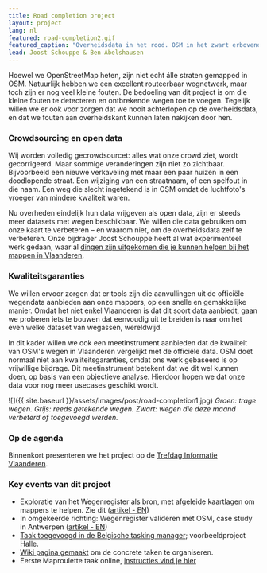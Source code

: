 ```yaml
---
title: Road completion project
layout: project
lang: nl
featured: road-completion2.gif
featured_caption: "Overheidsdata in het rood. OSM in het zwart erbovenop. In de loop der tijd worden plaatsen waar er geen OSM wegen zijn (en je dus rood ziet) alsmaar zeldzamer."
lead: Joost Schouppe & Ben Abelshausen
---
```


Hoewel we OpenStreetMap heten, zijn niet echt álle straten gemapped in OSM. Natuurlijk hebben we een excellent routeerbaar wegnetwerk, maar toch zijn er nog veel kleine fouten. De bedoeling van dit project is om die kleine fouten te detecteren en ontbrekende wegen toe te voegen. Tegelijk willen we er ook voor zorgen dat we nooit achterlopen op de overheidsdata, en dat we fouten aan overheidskant kunnen laten nakijken door hen.

### Crowdsourcing en open data

Wij worden volledig gecrowdsourcet: alles wat onze crowd ziet, wordt gecorrigeerd. Maar sommige veranderingen zijn niet zo zichtbaar. Bijvoorbeeld een nieuwe verkaveling met maar een paar huizen in een doodlopende straat. Een wijziging van een straatnaam, of een spelfout in die naam. Een weg die slecht ingetekend is in OSM omdat de luchtfoto's vroeger van mindere kwaliteit waren.

Nu overheden eindelijk hun data vrijgeven als open data, zijn er steeds meer datasets met wegen beschikbaar. We willen die data gebruiken om onze kaart te verbeteren – en waarom niet, om de overheidsdata zelf te verbeteren. Onze bijdrager Joost Schouppe heeft al wat experimenteel werk gedaan, waar al [dingen zijn uitgekomen die je kunnen helpen bij het mappen in Vlaanderen](http://www.openstreetmap.org/user/joost%20schouppe/diary/39250).

### Kwaliteitsgaranties

We willen ervoor zorgen dat er tools zijn die aanvullingen uit de officiële wegendata aanbieden aan onze mappers, op een snelle en gemakkelijke manier. Omdat het niet enkel Vlaanderen is dat dit soort data aanbiedt, gaan we proberen iets te bouwen dat eenvoudig uit te breiden is naar om het even welke dataset van wegassen, wereldwijd.

In dit kader willen we ook een meetinstrument aanbieden dat de kwaliteit van OSM's wegen in Vlaanderen vergelijkt met de officiële data. OSM doet normaal niet aan kwaliteitsgaranties, omdat ons werk gebaseerd is op vrijwillige bijdrage. Dit meetinstrument betekent dat we dit wel kunnen doen, op basis van een objectieve analyse. Hierdoor hopen we dat onze data voor nog meer usecases geschikt wordt.

![]({{ site.baseurl }}/assets/images/post/road-completion1.jpg)
*Groen: trage wegen. Grijs: reeds getekende wegen. Zwart: wegen die deze maand verbeterd of toegevoegd werden.*

### Op de agenda

Binnenkort presenteren we het project op de [Trefdag Informatie Vlaanderen](https://overheid.vlaanderen.be/trefdag-informatie-vlaanderen).

### Key events van dit project

* Exploratie van het Wegenregister als bron, met afgeleide kaartlagen om mappers te helpen. Zie dit ([artikel - EN](http://www.openstreetmap.org/user/joost%20schouppe/diary/39250))
* In omgekeerde richting: Wegenregister valideren met OSM, case study in Antwerpen ([artikel - EN](http://www.openstreetmap.org/user/joost%20schouppe/diary/39573))
* [Taak toegevoegd in de Belgische tasking manager](https://tasks.osm.be/project/2); voorbeeldproject Halle.
* [Wiki pagina gemaakt](https://wiki.openstreetmap.org/wiki/WikiProject_Belgium/Road_completion_project) om de concrete taken te organiseren.
* Eerste Maproulette taak online, [instructies vind je hier](https://wiki.openstreetmap.org/wiki/WikiProject_Belgium/Road_completion_project/Instructions)
